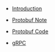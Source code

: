 
* [Introduction](https://github.com/RavikrianGoru/gRPC/blob/main/NOTE_0_Introduction.md)

* [Protobuf Note](https://github.com/RavikrianGoru/gRPC/blob/main/NOTE_1_Protobuf.md)

* [Protobuf Code](https://github.com/RavikrianGoru/gRPC/tree/main/protobuf-demo)

* [gRPC](https://github.com/RavikrianGoru/gRPC/blob/main/NOTE_2_gRPC.md)
